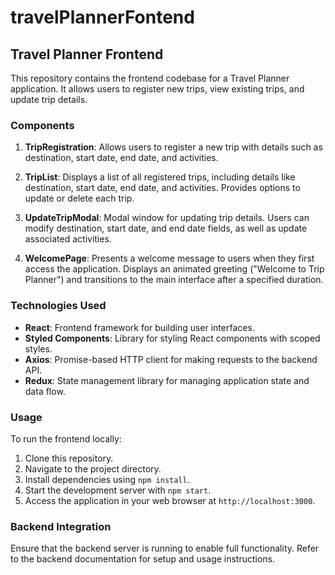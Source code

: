 # travelPlannerFontend
## Travel Planner Frontend

This repository contains the frontend codebase for a Travel Planner application. It allows users to register new trips, view existing trips, and update trip details.

### Components

1. **TripRegistration**: Allows users to register a new trip with details such as destination, start date, end date, and activities.

2. **TripList**: Displays a list of all registered trips, including details like destination, start date, end date, and activities. Provides options to update or delete each trip.

3. **UpdateTripModal**: Modal window for updating trip details. Users can modify destination, start date, and end date fields, as well as update associated activities.

4. **WelcomePage**: Presents a welcome message to users when they first access the application. Displays an animated greeting ("Welcome to Trip Planner") and transitions to the main interface after a specified duration.

### Technologies Used

- **React**: Frontend framework for building user interfaces.
- **Styled Components**: Library for styling React components with scoped styles.
- **Axios**: Promise-based HTTP client for making requests to the backend API.
- **Redux**: State management library for managing application state and data flow.

### Usage

To run the frontend locally:

1. Clone this repository.
2. Navigate to the project directory.
3. Install dependencies using `npm install`.
4. Start the development server with `npm start`.
5. Access the application in your web browser at `http://localhost:3000`.

### Backend Integration

Ensure that the backend server is running to enable full functionality. Refer to the backend documentation for setup and usage instructions.

